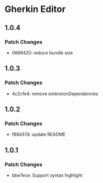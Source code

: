 # Gherkin Editor

## 1.0.4

### Patch Changes

- 0669420: reduce bundle size

## 1.0.3

### Patch Changes

- 4c2cfe4: remove extensionDependencies

## 1.0.2

### Patch Changes

- f88d37d: update README

## 1.0.1

### Patch Changes

- bbe7ece: Support syntax highlight
